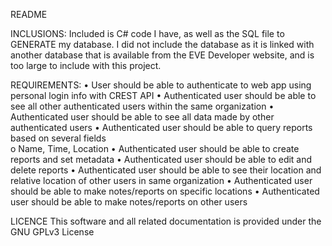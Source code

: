 README

INCLUSIONS:
Included is C# code I have, as well as the SQL file to GENERATE my database. 
I did not include the database as it is linked with another database that is available from the EVE Developer website, and is too large to include with this project.

REQUIREMENTS:
•	User should be able to authenticate to web app using personal login info with CREST API
•	Authenticated user should be able to see all other authenticated users within the same organization
•	Authenticated user should be able to see all data made by other authenticated users
•	Authenticated user should be able to query reports based on several fields	
o	Name, Time, Location
•	Authenticated user should be able to create reports and set metadata
•	Authenticated user should be able to edit and delete reports
•	Authenticated user should be able to see their location and relative location of other users in same organization 
•	Authenticated user should be able to make notes/reports on specific locations
•	Authenticated user should be able to make notes/reports on other users

LICENCE
This software and all related documentation is provided under the GNU GPLv3 License
